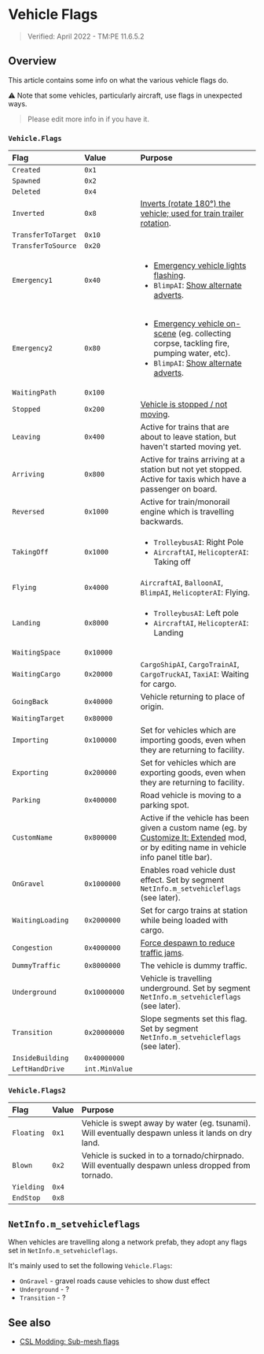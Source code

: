 # Vehicle Flags

> Verified: April 2022 - TM:PE 11.6.5.2

## Overview

This article contains some info on what the various vehicle flags do.

⚠️ Note that some vehicles, particularly aircraft, use flags in unexpected ways.

> Please edit more info in if you have it.

### `Vehicle.Flags`

| Flag               | Value          | Purpose                                                                                                                                                                                                                                                                                                 |
|:-------------------|:---------------|:--------------------------------------------------------------------------------------------------------------------------------------------------------------------------------------------------------------------------------------------------------------------------------------------------------|
| `Created`          | `0x1`          |                                                                                                                                                                                                                                                                                                         |
| `Spawned`          | `0x2`          |                                                                                                                                                                                                                                                                                                         |
| `Deleted`          | `0x4`          |                                                                                                                                                                                                                                                                                                         |
| `Inverted`         | `0x8`          | [Inverts (rotate 180°) the vehicle; used for train trailer rotation](https://cslmodding.info/asset/vehicle/#sub-mesh-flag-inverted).                                                                                                                                                                    |
| `TransferToTarget` | `0x10`         |                                                                                                                                                                                                                                                                                                         |
| `TransferToSource` | `0x20`         |                                                                                                                                                                                                                                                                                                         |
| `Emergency1`       | `0x40`         | <ul><li>[Emergency vehicle lights flashing](https://github.com/CitiesSkylinesMods/TMPE/issues/1229#issuecomment-996881397).</li><li>`BlimpAI`: [Show alternate adverts](https://cslmodding.info/asset/vehicle/#sub-mesh-flag-emergency1).</li></ul>                                                     |
| `Emergency2`       | `0x80`         | <ul><li>[Emergency vehicle on-scene](https://github.com/CitiesSkylinesMods/TMPE/issues/1229#issuecomment-996881397) (eg. collecting corpse, tackling fire, pumping water, etc).</li><li>`BlimpAI`: [Show alternate adverts](https://cslmodding.info/asset/vehicle/#sub-mesh-flag-emergency2).</li></ul> |
| `WaitingPath`      | `0x100`        |                                                                                                                                                                                                                                                                                                         |
| `Stopped`          | `0x200`        | [Vehicle is stopped / not moving](https://cslmodding.info/asset/vehicle/#sub-mesh-flag-stopped).                                                                                                                                                                                                        |
| `Leaving`          | `0x400`        | Active for trains that are about to leave station, but haven't started moving yet.                                                                                                                                                                                                                      |
| `Arriving`         | `0x800`        | Active for trains arriving at a station but not yet stopped. Active for taxis which have a passenger on board.                                                                                                                                                                                          |
| `Reversed`         | `0x1000`       | Active for train/monorail engine which is travelling backwards.                                                                                                                                                                                                                                         |
| `TakingOff`        | `0x1000`       | <ul><li>`TrolleybusAI`: Right Pole</li><li>`AircraftAI`, `HelicopterAI`: Taking off</li></ul>                                                                                                                                                                                                           |
| `Flying`           | `0x4000`       | `AircraftAI`, `BalloonAI`, `BlimpAI`, `HelicopterAI`: Flying.                                                                                                                                                                                                                                           |
| `Landing`          | `0x8000`       | <ul><li>`TrolleybusAI`: Left pole</li><li>`AircraftAI`, `HelicopterAI`: Landing</li></ul>                                                                                                                                                                                                               |
| `WaitingSpace`     | `0x10000`      |                                                                                                                                                                                                                                                                                                         |
| `WaitingCargo`     | `0x20000`      | `CargoShipAI`, `CargoTrainAI`, `CargoTruckAI`, `TaxiAI`: Waiting for cargo.                                                                                                                                                                                                                             |
| `GoingBack`        | `0x40000`      | Vehicle returning to place of origin.                                                                                                                                                                                                                                                                   |
| `WaitingTarget`    | `0x80000`      |                                                                                                                                                                                                                                                                                                         |
| `Importing`        | `0x100000`     | Set for vehicles which are importing goods, even when they are returning to facility.                                                                                                                                                                                                                   |
| `Exporting`        | `0x200000`     | Set for vehicles which are exporting goods, even when they are returning to facility.                                                                                                                                                                                                                   |
| `Parking`          | `0x400000`     | Road vehicle is moving to a parking spot.                                                                                                                                                                                                                                                               |
| `CustomName`       | `0x800000`     | Active if the vehicle has been given a custom name (eg. by [Customize It: Extended](https://steamcommunity.com/sharedfiles/filedetails/?id=1806759255) mod, or by editing name in vehicle info panel title bar).                                                                                        |
| `OnGravel`         | `0x1000000`    | Enables road vehicle dust effect. Set by segment `NetInfo.m_setvehicleflags` (see later).                                                                                                                                                                                                               |
| `WaitingLoading`   | `0x2000000`    | Set for cargo trains at station while being loaded with cargo.                                                                                                                                                                                                                                          |
| `Congestion`       | `0x4000000`    | [Force despawn to reduce traffic jams](https://github.com/CitiesSkylinesMods/TMPE/issues/1229#issuecomment-996881397).                                                                                                                                                                                  |
| `DummyTraffic`     | `0x8000000`    | The vehicle is dummy traffic.                                                                                                                                                                                                                                                                           |
| `Underground`      | `0x10000000`   | Vehicle is travelling underground. Set by segment `NetInfo.m_setvehicleflags` (see later).                                                                                                                                                                                                              |
| `Transition`       | `0x20000000`   | Slope segments set this flag. Set by segment `NetInfo.m_setvehicleflags` (see later).                                                                                                                                                                                                                   |
| `InsideBuilding`   | `0x40000000`   |                                                                                                                                                                                                                                                                                                         |
| `LeftHandDrive`    | `int.MinValue` |                                                                                                                                                                                                                                                                                                         |

### `Vehicle.Flags2`

| Flag       | Value | Purpose                                                                                            |
|:-----------|:------|:---------------------------------------------------------------------------------------------------|
| `Floating` | `0x1` | Vehicle is swept away by water (eg. tsunami). Will eventually despawn unless it lands on dry land. |
| `Blown`    | `0x2` | Vehicle is sucked in to a tornado/chirpnado. Will eventually despawn unless dropped from tornado.  |
| `Yielding` | `0x4` |                                                                                                    |
| `EndStop`  | `0x8` |                                                                                                    |

## `NetInfo.m_setvehicleflags`

When vehicles are travelling along a network prefab, they adopt any flags set in `NetInfo.m_setvehicleflags`.

It's mainly used to set the following `Vehicle.Flags`:

* `OnGravel` - gravel roads cause vehicles to show dust effect
* `Underground` - ?
* `Transition` - ?

## See also

* [CSL Modding: Sub-mesh flags](https://cslmodding.info/asset/vehicle/#sub-mesh-flags)